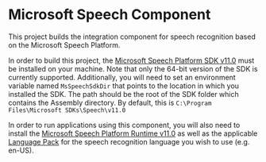 ﻿# Microsoft Speech Component

This project builds the integration component for speech recognition based on the Microsoft Speech Platform.

In order to build this project, the [Microsoft Speech Platform SDK v11.0](http://go.microsoft.com/fwlink/?LinkID=223570) must be installed on your machine. Note that only the 64-bit version of the SDK is currently supported. Additionally, you will need to set an environment variable named `MsSpeechSdkDir` that points to the location in which you installed the SDK. The path should be the root of the SDK folder which contains the Assembly directory. By default, this is `C:\Program Files\Microsoft SDKs\Speech\v11.0`

In order to run applications using this component, you will also need to install the [Microsoft Speech Platform Runtime v11.0](http://go.microsoft.com/fwlink/?LinkID=223568) as well as the applicable [Language Pack](http://go.microsoft.com/fwlink/?LinkID=223569) for the speech recognition language you wish to use (e.g. en-US). 